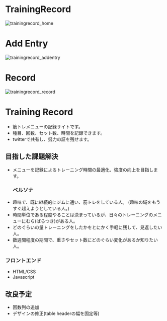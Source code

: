 # TrainingRecord
![trainingrecord_home](https://github.com/SomaTomita/TrainingRecord/assets/134721775/4e206f6a-31f9-4523-9289-024c921e9a29)
# Add Entry
![trainingrecord_addentry](https://github.com/SomaTomita/TrainingRecord/assets/134721775/3164e21f-bde0-431c-8abe-6a969ea28842)
# Record
![trainingrecord_record](https://github.com/SomaTomita/TrainingRecord/assets/134721775/7d8a5f12-7d26-4d32-a145-0b97e6c3179d)



# Training Record
 - 筋トレメニューの記録サイトです。
 - 種目、回数、セット数、時間を記録できます。
 - twitterで共有し、努力の証を残せます。

## 目指した課題解決
- メニューを記録によるトレーニング時間の最適化、強度の向上を目指します。
  ### ペルソナ
- 趣味で、既に継続的にジムに通い、筋トレをしている人。 (趣味の域をもうすぐ超えようとしている人。)
- 時間単位である程度やることは決まっているが、日々のトレーニングのメニューにむら(ばらつき)がある人。
- どのぐらいの量トレーニングをしたかをとにかく手軽に残して、見返したい人。
- 数週間程度の期間で、重さやセット数にどのぐらい変化があるか知りたい人。

### フロントエンド
- HTML/CSS
- Javascript

## 改良予定
- 回数列の追加
- デザインの修正(table headerの幅を固定等)

